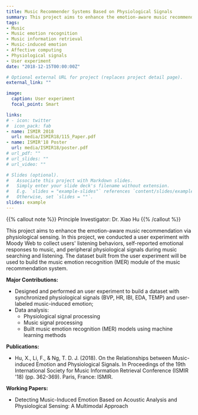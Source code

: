 ```yaml
---
title: Music Recommender Systems Based on Physiological Signals
summary: This project aims to enhance the emotion-aware music recommendation via physiological sensing.
tags:
- Music
- Music emotion recognition
- Music information retrieval
- Music-induced emotion
- Affective computing
- Physiological signals
- User experiment
date: "2018-12-15T00:00:00Z"

# Optional external URL for project (replaces project detail page).
external_link: ""

image:
  caption: User experiment
  focal_point: Smart

links:
# - icon: twitter
#  icon_pack: fab
- name: ISMIR 2018
  url: media/ISMIR18/115_Paper.pdf
- name: ISMIR'18 Poster
  url: media/ISMIR18/poster.pdf
# url_pdf: ""
# url_slides: ""
# url_video: ""

# Slides (optional).
#   Associate this project with Markdown slides.
#   Simply enter your slide deck's filename without extension.
#   E.g. `slides = "example-slides"` references `content/slides/example-slides.md`.
#   Otherwise, set `slides = ""`.
slides: example
---
```


{{% callout note %}}
Principle Investigator: Dr. Xiao Hu
{{% /callout %}}

This project aims to enhance the emotion-aware music recommendation via physiological sensing. In this project, we conducted a user experiment with Moody Web to collect users' listening behaviors, self-reported emotional responses to music, and peripheral physiological signals during music searching and listening. The dataset built from the user experiment will be used to build the music emotion recognition (MER) module of the music recommendation system.


**Major Contributions:**
- Designed and performed an user experiment to build a dataset with synchronized physiological signals (BVP, HR, IBI, EDA, TEMP) and user-labeled music-induced emotion;
- Data analysis: 
    * Physiological signal processing 
    * Music signal processing 
    * Built music emotion recognition (MER) models using machine learning methods

**Publications:**
- Hu, X., Li, F., & Ng, T. D. J. (2018). On the Relationships between Music-induced Emotion and Physiological Signals. In Proceedings of the 19th International Society for Music Information Retrieval Conference (ISMIR '18) (pp. 362-369). Paris, France: ISMIR.

**Working Papers:**
- Detecting Music-Induced Emotion Based on Acoustic Analysis and Physiological Sensing: A Multimodal Approach
